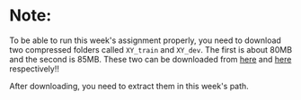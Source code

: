 # Note:

To be able to run this week's assignment properly, you need to download two compressed folders called `XY_train` and `XY_dev`. The first is about 80MB and the second is 85MB. These two can be downloaded from [here](http://www.mediafire.com/file/bjz4y13ardgiv2e/XY_dev.rar/file) and [here](http://www.mediafire.com/file/bjz4y13ardgiv2e/XY_dev.rar/file) respectively!!

After downloading, you need to extract them in this week's path.